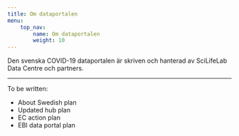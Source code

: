 ```yaml
---
title: Om dataportalen
menu:
    top_nav:
        name: Om dataportalen
        weight: 10
---
```


Den svenska COVID-19 dataportalen är skriven och hanterad av SciLifeLab Data Centre och partners.

---

To be written:

* About Swedish plan
* Updated hub plan
* EC action plan
* EBI data portal plan
